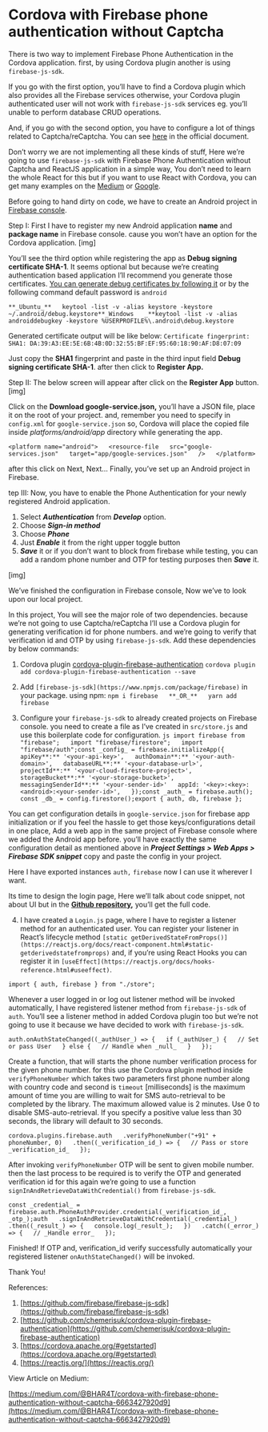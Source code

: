 # Cordova with Firebase phone authentication without Captcha
There is two way to implement Firebase Phone Authentication in the Cordova application. first, by using Cordova plugin another is using `firebase-js-sdk`.

If you go with the first option, you’ll have to find a Cordova plugin which also provides all the Firebase services otherwise, your Cordova plugin authenticated user will not work with `firebase-js-sdk` services eg. you’ll unable to perform database CRUD operations.

And, if you go with the second option, you have to configure a lot of things related to Captcha/reCaptcha. You can see [here](https://firebase.google.com/docs/auth/web/phone-auth) in the official document.

Don’t worry we are not implementing all these kinds of stuff, Here we’re going to use `firebase-js-sdk` with Firebase Phone Authentication without Captcha and ReactJS application in a simple way, You don’t need to learn the whole React for this but if you want to use React with Cordova, you can get many examples on the [Medium](https://medium.com/) or [Google](https://google.com/).

Before going to hand dirty on code, we have to create an Android project in [Firebase console](https://console.firebase.google.com/).

Step I: First I have to register my new Android application **name** and **package name** in Firebase console. cause you won’t have an option for the Cordova application.
[img]

You’ll see the third option while registering the app as **Debug signing certificate SHA-1**. It seems optional but because we’re creating authentication based application I’ll recommend you generate those certificates. [You can generate debug certificates by following it](https://developers.google.com/android/guides/client-auth) or by the following command default password is `android`

``
**_Ubuntu_**  
keytool -list -v -alias keystore -keystore ~/.android/debug.keystore**_Windows  
_**keytool -list -v -alias androiddebugkey -keystore %USERPROFILE%\.android\debug.keystore
``

Generated certificate output will be like below:
``
Certificate fingerprint: SHA1: DA:39:A3:EE:5E:6B:4B:0D:32:55:BF:EF:95:60:18:90:AF:D8:07:09
``

Just copy the **SHA1** fingerprint and paste in the third input field **Debug signing certificate SHA-1**. after then click to **Register App.**

Step II: The below screen will appear after click on the **Register App** button.
[img]

Click on the **Download google-service.json,** you’ll have a JSON file, place it on the root of your project. and, remember you need to specify in `config.xml` for `google-service.json` so, Cordova will place the copied file inside _platforms/android/app_ directory while generating the app.

``
<platform name="android">  
    <resource-file  
      src="google-services.json"  
      target="app/google-services.json"  
    />  
</platform>
``

after this click on Next, Next… Finally, you’ve set up an Android project in Firebase.

tep III: Now, you have to enable the Phone Authentication for your newly registered Android application.

1.  Select **_Authentication_**  from **_Develop_**  option.
2.  Choose **_Sign-in method_**
3.  Choose **_Phone_**
4.  Just **_Enable_** it from the right upper toggle button
5.  **_Save_** it or if you don’t want to block from firebase while testing, you can add a random phone number and OTP for testing purposes then **_Save_** it.

[img]

We’ve finished the configuration in Firebase console, Now we’ve to look upon our local project.

In this project, You will see the major role of two dependencies. because we’re not going to use Captcha/reCaptcha I’ll use a Cordova plugin for generating verification id for phone numbers. and we’re going to verify that verification id and OTP by using `firebase-js-sdk`. Add these dependencies by below commands:
1. Cordova plugin [cordova-plugin-firebase-authentication](https://github.com/chemerisuk/cordova-plugin-firebase-authentication)
``cordova plugin add cordova-plugin-firebase-authentication --save``

2. Add `[firebase-js-sdk](https://www.npmjs.com/package/firebase)` in your package. using npm:
``npm i firebase  
**_OR_**  
yarn add firebase``

3. Configure your `firebase-js-sdk` to already created projects on Firebase console. you need to create a file as I’ve created in `src/store.js` and use this boilerplate code for configuration.
``js
import firebase from "firebase";  
import "firebase/firestore";  
import "firebase/auth";const _config_ = firebase.initializeApp({  
  apiKey**:** '<your-api-key>',  
  authDomain**:** '<your-auth-domain>',  
  databaseURL**:** '<your-database-url>',  
  projectId**:** '<your-cloud-firestore-project>',  
  storageBucket**:** '<your-storage-bucket>',  
  messagingSenderId**:** '<your-sender-id>'  
  appId: '<key>:<key>:<android>:<your-sender-id>',  
});const _auth_ = firebase.auth();  
const _db_ = config.firestore();export { auth, db, firebase };``

You can get configuration details in `google-service.json` for firebase app initialization or if you feel the hassle to get those keys/configurations detail in one place, Add a web app in the same project of Firebase console where we added the Android app before. you’ll have exactly the same configuration detail as mentioned above in **_Project Settings > Web Apps > Firebase SDK snippet_** copy and paste the config in your project.

Here I have exported instances `auth,` `firebase` now I can use it wherever I want.

Its time to design the login page, Here we’ll talk about code snippet, not about UI but in the [**Github repository**](https://github.com/bhar4t/auth-cordova)**,** you’ll get the full code.

4. I have created a `Login.js` page, where I have to register a listener method for an authenticated user. You can register your listener in React’s lifecycle method `[static getDerivedStateFromProps()](https://reactjs.org/docs/react-component.html#static-getderivedstatefromprops)` and, if you’re using React Hooks you can register it in `[useEffect](https://reactjs.org/docs/hooks-reference.html#useeffect)`.

``
import { auth, firebase } from "./store";
``

Whenever a user logged in or log out listener method will be invoked automatically, I have registered listener method from `firebase-js-sdk` of `auth`. You’ll see a listener method in added Cordova plugin too but we’re not going to use it because we have decided to work with `firebase-js-sdk`.

``
auth.onAuthStateChanged((_authUser_) => {  
   if (_authUser_) {  
      // Set or pass User  
   } else {  
      // Handle when _null_  
   }  
});
``

Create a function, that will starts the phone number verification process for the given phone number. for this use the Cordova plugin method inside `verifyPhoneNumber` which takes two parameters first phone number along with country code and second is `timeout` [milliseconds] is the maximum amount of time you are willing to wait for SMS auto-retrieval to be completed by the library. The maximum allowed value is 2 minutes. Use 0 to disable SMS-auto-retrieval. If you specify a positive value less than 30 seconds, the library will default to 30 seconds.

``
cordova.plugins.firebase.auth  
   .verifyPhoneNumber("+91" + phoneNumber, 0)  
   .then((_verification_id_) => {  
      // Pass or store _verification_id_  
   });
   ``

After invoking `verifyPhoneNumber` OTP will be sent to given mobile number. then the last process to be required is to verify the OTP and generated verification id for this again we’re going to use a function `signInAndRetrieveDataWithCredential()` from `firebase-js-sdk`.

``
const _credential_ = firebase.auth.PhoneAuthProvider.credential(_verification_id_, _otp_);auth  
   .signInAndRetrieveDataWithCredential(_credential_)  
   .then((_result_) => {  
      console.log(_result_);  
   })  
   .catch((_error_) => {  
      // _Handle error_  
   });
``

Finished! If OTP and, verification_id verify successfully automatically your registered listener `onAuthStateChanged()` will be invoked.

Thank You!

References:

1.  [https://github.com/firebase/firebase-js-sdk](https://github.com/firebase/firebase-js-sdk)
2.  [https://github.com/chemerisuk/cordova-plugin-firebase-authentication](https://github.com/chemerisuk/cordova-plugin-firebase-authentication)
3.  [https://cordova.apache.org/#getstarted](https://cordova.apache.org/#getstarted)
4.  [https://reactjs.org/](https://reactjs.org/)

View Article on Medium:

[https://medium.com/@BHAR4T/cordova-with-firebase-phone-authentication-without-captcha-6663427920d9](https://medium.com/@BHAR4T/cordova-with-firebase-phone-authentication-without-captcha-6663427920d9)
